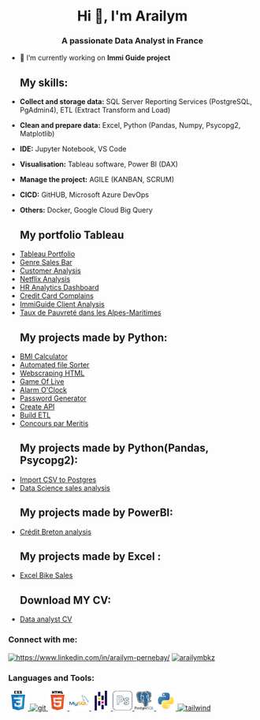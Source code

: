 <h1 align="center">Hi 👋, I'm Arailym</h1>
<h3 align="center">A passionate Data Analyst in France</h3>

- 🔭 I’m currently working on **Immi Guide project**

  ## My skills:
- **Collect and storage data:** SQL Server Reporting Services (PostgreSQL, PgAdmin4), ETL (Extract Transform and Load)
- **Clean and prepare data:** Excel, Python (Pandas, Numpy, Psycopg2, Matplotlib) 
- **IDE:** Jupyter Notebook, VS Code
- **Visualisation:** Tableau software, Power BI (DAX)
- **Manage the project:**  AGILE (KANBAN, SCRUM)
- **CICD:** GitHUB, Microsoft Azure DevOps
- **Others:** Docker, Google Cloud Big Query


   

  ## My portfolio Tableau
- <div> <a href="https://public.tableau.com/app/profile/arailym.pernebay/vizzes" target="blank">Tableau Portfolio</a> <div>
- <div> <a href="https://public.tableau.com/app/profile/arailym.pernebay/viz/Project_1_17000012747370/Dashboard1" target="blank">Genre Sales Bar</a> <div>
- <div> <a href="https://public.tableau.com/app/profile/arailym.pernebay/viz/Customer_Sales_Analysis_Project_2/Dashboard1" target="blank">Customer Analysis</a> <div>
- <div> <a href="https://public.tableau.com/app/profile/arailym.pernebay/viz/Netflix_Analysis_project_3_/Netflix" target="blank"> Netflix Analysis</a> <div>
- <div> <a href="https://public.tableau.com/app/profile/arailym.pernebay/viz/HR_Dashboard_Analysis_project_4_/HRANALYTICSDASHBOARD" target="blank">HR Analytics Dashboard</a> <div>
- <div> <a href="https://public.tableau.com/app/profile/arailym.pernebay/viz/Creditcardcomplaintsdashboard_17049253606900/Dashboard1" target="blank">Credit Card Complains</a> <div>
- <div> <a href="https://public.tableau.com/app/profile/arailym.pernebay/viz/ImmiGuideAnalysisDashboard/Dashboard2" target="blank">ImmiGuide Client Analysis</a> <div>
- <div> <a href="https://public.tableau.com/app/profile/arailym.pernebay/viz/TauxdePauvretdanslesAlpes-Maritimes_fin/Dashboard1" target="blank">Taux de Pauvreté dans les Alpes-Maritimes</a> <div>


   
  ## My projects made by Python:
- <div> <a href="https://github.com/pernebay-arailym/Project_1_BMI_calculator" target="blank">BMI Calculator</a> </div>
- <div> <a href="https://github.com/pernebay-arailym/Project_2_Automated_file_sorter" target="blank">Automated file Sorter</a> </div>
- <div> <a href="https://github.com/pernebay-arailym/Project_3_WebScraping_HTML" target="blank">Webscraping HTML</a> </div>
- <div> <a href="https://github.com/pernebay-arailym/Project_4_GameOfLife" target="blank">Game Of Live</a> </div>
- <div> <a href="https://github.com/pernebay-arailym/Project_5_Alarm_oclock" target="blank">Alarm O'Clock</a> </div>
- <div> <a href="https://github.com/pernebay-arailym/Project_6_Password_generator" target="blank">Password Generator</a> </div>
- <div> <a href="https://github.com/pernebay-arailym/Project_7_API" target="blank">Create API</a> </div>
- <div> <a href="https://github.com/pernebay-arailym/Project_8_ETL" target="blank">Build ETL</a> </div>
- <div> <a href="https://github.com/pernebay-arailym/Code_On_Time_MERITIS" target="blank">Concours par Meritis</a> </div>

  ## My projects made by Python(Pandas, Psycopg2):
- <div> <a href="https://github.com/pernebay-arailym/Project_10_CSV_to_Database_DataScience/tree/main" target="blank">Import CSV to Postgres</a> </div>
- <div> <a href="https://github.com/pernebay-arailym/Project_9_DataScience_Pandas/blob/main/Sales_Analysis_Jup.ipynb" target="blank">Data Science sales analysis</a> </div>

  ## My projects made by PowerBI:
- <div> <a href="https://github.com/pernebay-arailym/Project_1_PowerBI" target="blank">Crédit Breton analysis</a> </div>


  ## My projects made by Excel :
- <a href="https://github.com/pernebay-arailym/Project_1_Excel_Bike_Sales" target="blank"> Excel Bike Sales</a>


  ## Download MY CV:
- <a href="https://github.com/pernebay-arailym/CV_Data_Analyst_Arailym_PERNEBAY.git" target="blank">Data analyst CV</a>

<h3 align="left">Connect with me:</h3>
<p align="left">
<a href="https://linkedin.com/in/https://www.linkedin.com/in/arailym-pernebay/" target="blank"><img align="center" src="https://raw.githubusercontent.com/rahuldkjain/github-profile-readme-generator/master/src/images/icons/Social/linked-in-alt.svg" alt="https://www.linkedin.com/in/arailym-pernebay/" height="30" width="40" /></a>
<a href="https://instagram.com/arailymbkz" target="blank"><img align="center" src="https://raw.githubusercontent.com/rahuldkjain/github-profile-readme-generator/master/src/images/icons/Social/instagram.svg" alt="arailymbkz" height="30" width="40" /></a>
</p>

<h3 align="left">Languages and Tools:</h3>
<p align="left"> <a href="https://www.w3schools.com/css/" target="_blank" rel="noreferrer"> <img src="https://raw.githubusercontent.com/devicons/devicon/master/icons/css3/css3-original-wordmark.svg" alt="css3" width="40" height="40"/> </a> <a href="https://git-scm.com/" target="_blank" rel="noreferrer"> <img src="https://www.vectorlogo.zone/logos/git-scm/git-scm-icon.svg" alt="git" width="40" height="40"/> </a> <a href="https://www.w3.org/html/" target="_blank" rel="noreferrer"> <img src="https://raw.githubusercontent.com/devicons/devicon/master/icons/html5/html5-original-wordmark.svg" alt="html5" width="40" height="40"/> </a> <a href="https://www.mysql.com/" target="_blank" rel="noreferrer"> <img src="https://raw.githubusercontent.com/devicons/devicon/master/icons/mysql/mysql-original-wordmark.svg" alt="mysql" width="40" height="40"/> </a> <a href="https://pandas.pydata.org/" target="_blank" rel="noreferrer"> <img src="https://raw.githubusercontent.com/devicons/devicon/2ae2a900d2f041da66e950e4d48052658d850630/icons/pandas/pandas-original.svg" alt="pandas" width="40" height="40"/> </a> <a href="https://www.photoshop.com/en" target="_blank" rel="noreferrer"> <img src="https://raw.githubusercontent.com/devicons/devicon/master/icons/photoshop/photoshop-line.svg" alt="photoshop" width="40" height="40"/> </a> <a href="https://www.postgresql.org" target="_blank" rel="noreferrer"> <img src="https://raw.githubusercontent.com/devicons/devicon/master/icons/postgresql/postgresql-original-wordmark.svg" alt="postgresql" width="40" height="40"/> </a> <a href="https://www.python.org" target="_blank" rel="noreferrer"> <img src="https://raw.githubusercontent.com/devicons/devicon/master/icons/python/python-original.svg" alt="python" width="40" height="40"/> </a> <a href="https://tailwindcss.com/" target="_blank" rel="noreferrer"> <img src="https://www.vectorlogo.zone/logos/tailwindcss/tailwindcss-icon.svg" alt="tailwind" width="40" height="40"/> </a> </p>

